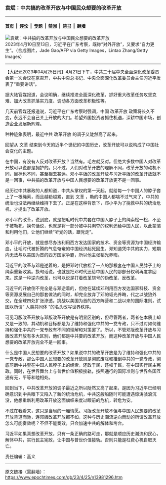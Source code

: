 ### 袁斌：中共搞的改革开放与中国民众想要的改革开放

---

#### [首页](../../../..?n13981296) &nbsp;|&nbsp; [评论](../../../../../epoch-comment?n13981296) &nbsp;|&nbsp; [专题](../../../../../epoch-special?n13981296) &nbsp;|&nbsp; [禁闻](../../../../../epoch-news?n13981296) &nbsp;|&nbsp; [禁书](../../../../../books?n13981296) &nbsp;|&nbsp; [翻墙](https://github.com/gfw-breaker/nogfw/blob/master/README.md?n13981296)


<div><img alt="袁斌：中共搞的改革开放与中国民众想要的改革开放" class="attachment-djy_600_400 size-djy_600_400 wp-post-image" src="https://i.epochtimes.com/assets/uploads/2023/04/id13972506-GettyImages-1242428887xjp-600x400.jpg"/>
<div class="caption">
 2023年4月10日至13日，习近平在广东考察，既称“对外开放”，又要求“自力更生”。（合成图片，Jade Gao/AFP via Getty Images，Lintao Zhang/Getty Images）
</div></div><hr/><div class="post_content" id="artbody" itemprop="articleBody">
 <!-- article content begin -->
 <p>
  【大纪元2023年04月25日讯】4月21日下午，中共二十届中央全面深化改革委员会第一次会议在京召开，中共中央总书记、中央全面深化改革委员会主任习近平发表了“重要讲话”。
 </p>
 <p>
  据大陆官媒报道，会议明确，继续推进全面深化改革，抓好重大改革任务攻坚克难、加大改革抓落实力度、调动各方面改革积极性等。
 </p>
 <p>
  几天前官媒还报道说，习近平在广东考察时强调，中国
  <ok href="https://www.epochtimes.com/gb/tag/%E6%94%B9%E9%9D%A9%E5%BC%80%E6%94%BE.html">
   改革开放
  </ok>
  政策将长久不变，永远不会自己关上开放的大门。希望外国投资者抓住机遇，深耕中国市场，创造企业发展新辉煌。
 </p>
 <p>
  种种迹象表明，最近中共
  <ok href="https://www.epochtimes.com/gb/tag/%E6%94%B9%E9%9D%A9%E5%BC%80%E6%94%BE.html">
   改革开放
  </ok>
  的调子又陡然高了起来。
 </p>
 <p>
  回望从
  <ok href="https://www.epochtimes.com/gb/tag/%E6%96%87%E9%9D%A9.html">
   文革
  </ok>
  结束到今天的近半个世纪的中国历史，改革开放可以说构成了中国社会变化的主题。
 </p>
 <p>
  在中国，有没有人反对改革开放？当然有。毛左就反对。但绝大多数中国人对改革开放可以说都是拥护的。只不过，人们对改革开放的理解不同，改革开放的动机不同，目标也不同，甚至相去甚远。邓小平版的改革开放与习近平版的改革开放就不是一回事，中共搞的改革开放与中国人民想要的改革开放更不是一回事。
 </p>
 <p>
  经历过中共暴政的人都知道，中共从掌权的第一天起，就给每一个中国人的脖子套上了一根绳索，而且越勒越紧，直到
  <ok href="https://www.epochtimes.com/gb/tag/%E6%96%87%E9%9D%A9.html">
   文革
  </ok>
  ，勒的中国人都喘不过气来了，中共的统治也没法再继续维持下去了。正是在这种背景下，邓小平为了挽救中共的统治危机，才提出了改革开放。
 </p>
 <p>
  邓小平的改革，说到底，就是把毛时代中共套在中国人脖子上的绳索松一松，不至于被勒死。换句话说，也就是将一部分被中共剥夺的权利还给中国人民，以此蒙骗和利用他们，让他们继续“听党的话，跟党走”。
 </p>
 <p>
  邓小平的开放，就是想尽办法利用西方发达国家的技术、资金等资源为中国经济输血，让毛时代被折腾的气息奄奄的中国经济起死回生。邓知道凭中共的实力，短期内无法与以美国为首的西方国家争霸，所以他主张韬光养晦。
 </p>
 <p>
  习近平的改革与邓是逆着的，是把邓时代放松了一点的那根套在中国人民脖子上的绳索重新收紧。换句话说，也就是把邓时代还给中国人民的那部分权利再度拿回来。这是一种逆向改革，也可以说是打着改革旗号的伪改革、反改革。
 </p>
 <p>
  习近平的开放倒不完全是与邓逆着的，但他在延续邓利用西方发达国家科技、资金等资源发展自己的那套做法的同时，却完全放弃了邓的韬光养晦，代之以战狼外交，在全球四处扩张渗透，挑战以美国为首的西方阵营和二战以来的国际准则，试图以所谓“
  <ok href="https://www.epochtimes.com/gb/tag/%E4%BA%BA%E7%B1%BB%E5%85%B1%E5%90%8C%E4%BD%93.html">
   人类共同体
  </ok>
  ”的名头改写世界秩序。
 </p>
 <p>
  可见习版改革开放与邓版改革开放是有明显区别的，但尽管两者，两者在本质上却又是一致的，其动机和目标都是为了维持和强化中共的一党专政，只不过对如何维持和强化中共的一党专政有不同的理解和对策罢了。所以，不管邓版改革开放与习版改革开放有多大区别，他们都是中共要的改革开放。而这种改革开放与中国人民想要的改革开放完全不是一回事。
 </p>
 <p>
  什么是中国人民想要的改革开放？如果说中共的改革开放是为了维持和强化中共的一党专政，那么中国人民想要的改革开放则是彻底废除和推倒中共的一党专政，彻底剪断中共套在中国人民脖子上的绳索，还政于民，还权于民，在中国实行民主宪政。同时，在世界舞台上与普世价值积极接轨，按照通行的国际准则与世界各国互通有无，平等和睦相处。
 </p>
 <p>
  回到当下，中共改革开放的调子最近之所以陡然又高了起来，是因为习近平已经明确意识到中共眼下又陷入了新的统治危机，中共这艘船随时可能遭遇惊涛骇浪沉没，他想重新利用改革开放这面旗帜来度过眼前的危机，转危为安。
 </p>
 <p>
  不过在我看来，这只是当局的一厢情愿。习版改革开放不但与中国人民想要的改革开放背道而驰，连邓版改革开放都不如，这种与历史潮流逆向而动的所谓改革开放怎么可能奏效呢？不但不能奏效，只会加速中共的解体和垮台。
 </p>
 <p>
  习近平如果真想改革开放，只有一条正确的路可走，那就是顺应历史潮流和民心，解体中共，实行民主宪政，让中国与普世价值接轨。否则只能是枉费心机自取灭亡。
 </p>
 <p>
  责任编辑：高义
 </p>
 <!-- article content end -->
 <div id="below_article_ad">
 </div>
</div>


---

原文链接（需翻墙）：https://www.epochtimes.com/gb/23/4/25/n13981296.htm